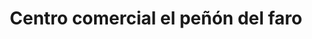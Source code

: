 ---
title: "Centro comercial el peñón del faro"
url: /lecheria/centro-comercial-el-penon-del-faro/
shop: Einkaufszentrum
---